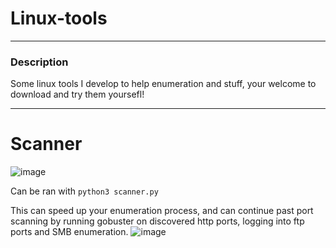 # Linux-tools
---
### Description
Some linux tools I develop to help enumeration and stuff, your welcome to download and try them yoursefl!

---

# Scanner

![image](https://github.com/silverscripter1/Linux-tools/assets/92340426/52e8b9df-2c72-4540-a9f8-003f60aa77d4)

Can be ran with `python3 scanner.py`

This can speed up your enumeration process, and can continue past port scanning by running gobuster on discovered http ports, logging into ftp ports and SMB enumeration.
![image](https://github.com/silverscripter1/Linux-tools/assets/92340426/63a25278-b7ae-4e3c-bd08-81c20662b1ff)
